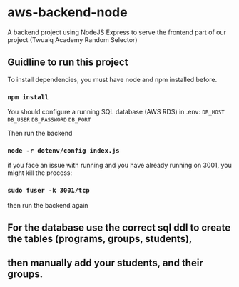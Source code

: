 # aws-backend-node
A backend project using NodeJS Express to serve the frontend part of our project (Twuaiq Academy Random Selector)

## Guidline to run this project

To install dependencies, you must have node and npm installed before.

### `npm install`

You should configure a running SQL database (AWS RDS) in .env:
`DB_HOST`
`DB_USER`
`DB_PASSWORD`
`DB_PORT`
 
 Then run the backend
### `node -r dotenv/config index.js`

if you face an issue with running and you have already running on 3001, you might kill the process:
### `sudo fuser -k 3001/tcp`

then run the backend again

## For the database use the correct sql ddl to create the tables (programs, groups, students),
## then manually add your students, and their groups.